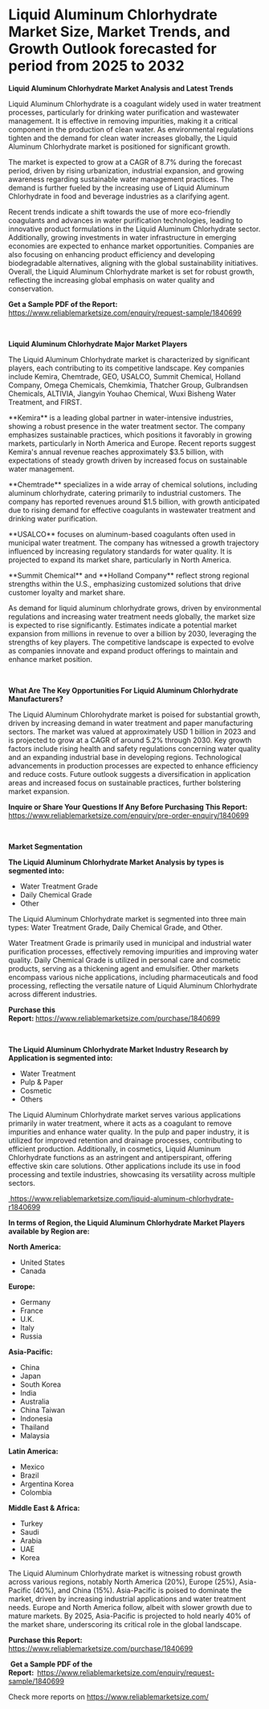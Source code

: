 <p><h1>Liquid Aluminum Chlorhydrate Market Size, Market Trends, and Growth Outlook forecasted for period from 2025 to 2032</h1></p><p><strong>Liquid Aluminum Chlorhydrate Market Analysis and Latest Trends</strong></p>
<p><p>Liquid Aluminum Chlorhydrate is a coagulant widely used in water treatment processes, particularly for drinking water purification and wastewater management. It is effective in removing impurities, making it a critical component in the production of clean water. As environmental regulations tighten and the demand for clean water increases globally, the Liquid Aluminum Chlorhydrate market is positioned for significant growth. </p><p>The market is expected to grow at a CAGR of 8.7% during the forecast period, driven by rising urbanization, industrial expansion, and growing awareness regarding sustainable water management practices. The demand is further fueled by the increasing use of Liquid Aluminum Chlorhydrate in food and beverage industries as a clarifying agent. </p><p>Recent trends indicate a shift towards the use of more eco-friendly coagulants and advances in water purification technologies, leading to innovative product formulations in the Liquid Aluminum Chlorhydrate sector. Additionally, growing investments in water infrastructure in emerging economies are expected to enhance market opportunities. Companies are also focusing on enhancing product efficiency and developing biodegradable alternatives, aligning with the global sustainability initiatives. Overall, the Liquid Aluminum Chlorhydrate market is set for robust growth, reflecting the increasing global emphasis on water quality and conservation.</p></p>
<p><strong>Get a Sample PDF of the Report:&nbsp;</strong> <a href="https://www.reliablemarketsize.com/enquiry/request-sample/1840699?utm_campaign=1879&utm_medium=2&utm_source=Github&utm_content=ia&utm_term=03022025&utm_id=liquid-aluminum-chlorhydrate">https://www.reliablemarketsize.com/enquiry/request-sample/1840699</a></p>
<p>&nbsp;</p>
<p><strong>Liquid Aluminum Chlorhydrate Major Market Players</strong></p>
<p><p>The Liquid Aluminum Chlorhydrate market is characterized by significant players, each contributing to its competitive landscape. Key companies include Kemira, Chemtrade, GEO, USALCO, Summit Chemical, Holland Company, Omega Chemicals, Chemkimia, Thatcher Group, Gulbrandsen Chemicals, ALTIVIA, Jiangyin Youhao Chemical, Wuxi Bisheng Water Treatment, and FIRST.</p><p>**Kemira** is a leading global partner in water-intensive industries, showing a robust presence in the water treatment sector. The company emphasizes sustainable practices, which positions it favorably in growing markets, particularly in North America and Europe. Recent reports suggest Kemira's annual revenue reaches approximately $3.5 billion, with expectations of steady growth driven by increased focus on sustainable water management.</p><p>**Chemtrade** specializes in a wide array of chemical solutions, including aluminum chlorhydrate, catering primarily to industrial customers. The company has reported revenues around $1.5 billion, with growth anticipated due to rising demand for effective coagulants in wastewater treatment and drinking water purification.</p><p>**USALCO** focuses on aluminum-based coagulants often used in municipal water treatment. The company has witnessed a growth trajectory influenced by increasing regulatory standards for water quality. It is projected to expand its market share, particularly in North America.</p><p>**Summit Chemical** and **Holland Company** reflect strong regional strengths within the U.S., emphasizing customized solutions that drive customer loyalty and market share.</p><p>As demand for liquid aluminum chlorhydrate grows, driven by environmental regulations and increasing water treatment needs globally, the market size is expected to rise significantly. Estimates indicate a potential market expansion from millions in revenue to over a billion by 2030, leveraging the strengths of key players. The competitive landscape is expected to evolve as companies innovate and expand product offerings to maintain and enhance market position.</p></p>
<p>&nbsp;</p>
<p><strong>What Are The Key Opportunities For Liquid Aluminum Chlorhydrate Manufacturers?</strong></p>
<p><p>The Liquid Aluminum Chlorohydrate market is poised for substantial growth, driven by increasing demand in water treatment and paper manufacturing sectors. The market was valued at approximately USD 1 billion in 2023 and is projected to grow at a CAGR of around 5.2% through 2030. Key growth factors include rising health and safety regulations concerning water quality and an expanding industrial base in developing regions. Technological advancements in production processes are expected to enhance efficiency and reduce costs. Future outlook suggests a diversification in application areas and increased focus on sustainable practices, further bolstering market expansion.</p></p>
<p><strong>Inquire or Share Your Questions If Any Before Purchasing This Report:</strong> <a href="https://www.reliablemarketsize.com/enquiry/pre-order-enquiry/1840699?utm_campaign=1879&utm_medium=2&utm_source=Github&utm_content=ia&utm_term=03022025&utm_id=liquid-aluminum-chlorhydrate">https://www.reliablemarketsize.com/enquiry/pre-order-enquiry/1840699</a></p>
<p>&nbsp;</p>
<p><strong>Market Segmentation</strong></p>
<p><strong>The Liquid Aluminum Chlorhydrate Market Analysis by types is segmented into:</strong></p>
<p><ul><li>Water Treatment Grade</li><li>Daily Chemical Grade</li><li>Other</li></ul></p>
<p><p>The Liquid Aluminum Chlorhydrate market is segmented into three main types: Water Treatment Grade, Daily Chemical Grade, and Other. </p><p>Water Treatment Grade is primarily used in municipal and industrial water purification processes, effectively removing impurities and improving water quality. Daily Chemical Grade is utilized in personal care and cosmetic products, serving as a thickening agent and emulsifier. Other markets encompass various niche applications, including pharmaceuticals and food processing, reflecting the versatile nature of Liquid Aluminum Chlorhydrate across different industries.</p></p>
<p><strong>Purchase this Report:&nbsp;</strong><a href="https://www.reliablemarketsize.com/purchase/1840699?utm_campaign=1879&utm_medium=2&utm_source=Github&utm_content=ia&utm_term=03022025&utm_id=liquid-aluminum-chlorhydrate">https://www.reliablemarketsize.com/purchase/1840699</a></p>
<p>&nbsp;</p>
<p><strong>The Liquid Aluminum Chlorhydrate Market Industry Research by Application is segmented into:</strong></p>
<p><ul><li>Water Treatment</li><li>Pulp & Paper</li><li>Cosmetic</li><li>Others</li></ul></p>
<p><p>The Liquid Aluminum Chlorhydrate market serves various applications primarily in water treatment, where it acts as a coagulant to remove impurities and enhance water quality. In the pulp and paper industry, it is utilized for improved retention and drainage processes, contributing to efficient production. Additionally, in cosmetics, Liquid Aluminum Chlorhydrate functions as an astringent and antiperspirant, offering effective skin care solutions. Other applications include its use in food processing and textile industries, showcasing its versatility across multiple sectors.</p></p>
<p><a href="https://www.reliablemarketsize.com/liquid-aluminum-chlorhydrate-r1840699?utm_campaign=1879&utm_medium=2&utm_source=Github&utm_content=ia&utm_term=03022025&utm_id=liquid-aluminum-chlorhydrate">&nbsp;https://www.reliablemarketsize.com/liquid-aluminum-chlorhydrate-r1840699</a></p>
<p><strong>In terms of Region, the Liquid Aluminum Chlorhydrate Market Players available by Region are:</strong></p>
<p>
    <p> <strong> North America: </strong>
        <ul>
            <li>United States</li>
            <li>Canada</li>
        </ul>
        </p> 
    <p> <strong> Europe: </strong>
        <ul>
            <li>Germany</li>
            <li>France</li>
            <li>U.K.</li>
            <li>Italy</li>
            <li>Russia</li>
        </ul>
        </p> 
    <p> <strong> Asia-Pacific: </strong>
        <ul>
            <li>China</li>
            <li>Japan</li>
            <li>South Korea</li>
            <li>India</li>
            <li>Australia</li>
            <li>China Taiwan</li>
            <li>Indonesia</li>
            <li>Thailand</li>
            <li>Malaysia</li>
        </ul>
        </p> 
    <p> <strong> Latin America: </strong>
        <ul>
            <li>Mexico</li>
            <li>Brazil</li>
            <li>Argentina Korea</li>
            <li>Colombia</li>
        </ul>
        </p> 
    <p> <strong> Middle East & Africa: </strong>
        <ul>
            <li>Turkey</li>
            <li>Saudi</li>
            <li>Arabia</li>
            <li>UAE</li>
            <li>Korea</li>
        </ul>
    </p>
    </p>
<p><p>The Liquid Aluminum Chlorhydrate market is witnessing robust growth across various regions, notably North America (20%), Europe (25%), Asia-Pacific (40%), and China (15%). Asia-Pacific is poised to dominate the market, driven by increasing industrial applications and water treatment needs. Europe and North America follow, albeit with slower growth due to mature markets. By 2025, Asia-Pacific is projected to hold nearly 40% of the market share, underscoring its critical role in the global landscape.</p></p>
<p><strong>Purchase this Report: </strong><a href="https://www.reliablemarketsize.com/purchase/1840699?utm_campaign=1879&utm_medium=2&utm_source=Github&utm_content=ia&utm_term=03022025&utm_id=liquid-aluminum-chlorhydrate">https://www.reliablemarketsize.com/purchase/1840699</a></p>
<p>&nbsp;<strong>Get a Sample PDF of the Report:&nbsp;&nbsp;</strong><a href="https://www.reliablemarketsize.com/enquiry/request-sample/1840699?utm_campaign=1879&utm_medium=2&utm_source=Github&utm_content=ia&utm_term=03022025&utm_id=liquid-aluminum-chlorhydrate">https://www.reliablemarketsize.com/enquiry/request-sample/1840699</a></p>
<p><strong></strong></p>
<p>Check more reports on <a href="https://www.reliablemarketsize.com/?utm_campaign=1879&utm_medium=2&utm_source=Github&utm_content=ia&utm_term=03022025&utm_id=liquid-aluminum-chlorhydrate">https://www.reliablemarketsize.com/</a></p>